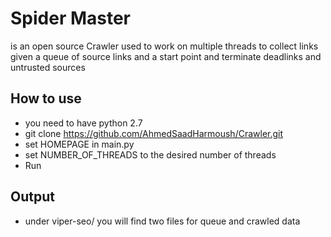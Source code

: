 # Spider Master 
is an open source Crawler used to work on multiple threads to collect links given a queue of source links and a start point and terminate deadlinks and untrusted sources

## How to use 
- you need to have python 2.7
- git clone https://github.com/AhmedSaadHarmoush/Crawler.git
- set HOMEPAGE in main.py 
- set NUMBER_OF_THREADS to the desired number of threads
- Run

## Output
- under viper-seo/ you will find two files for queue and crawled data

